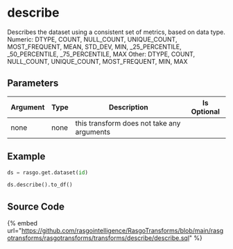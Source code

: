 

# describe

Describes the dataset using a consistent set of metrics, based on data type.
Numeric: DTYPE, COUNT, NULL_COUNT, UNIQUE_COUNT, MOST_FREQUENT, MEAN, STD_DEV, MIN, _25_PERCENTILE, _50_PERCENTILE, _75_PERCENTILE, MAX
Other: DTYPE, COUNT, NULL_COUNT, UNIQUE_COUNT, MOST_FREQUENT, MIN, MAX


## Parameters

| Argument | Type |                Description                 | Is Optional |
| -------- | ---- | ------------------------------------------ | ----------- |
| none     | none | this transform does not take any arguments |             |


## Example

```python
ds = rasgo.get.dataset(id)

ds.describe().to_df()
```

## Source Code

{% embed url="https://github.com/rasgointelligence/RasgoTransforms/blob/main/rasgotransforms/rasgotransforms/transforms/describe/describe.sql" %}

